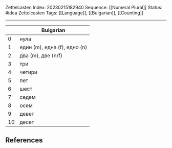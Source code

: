 Zettelcasten Index: 20230215182940
Sequence: [[Numeral Plural]]
Status: #idea
Zettelcasten Tags: [[Language]], [[Bulgarian]], [[Counting]]

---

|    | Bulgarian                    |
|----|------------------------------|
| 0  | нула                         |
| 1  | един (m), една (f), едно (n) |
| 2  | два (m), две (n/f)           |
| 3  | три                          |
| 4  | четири                       |
| 5  | пет                          |
| 6  | шест                         |
| 7  | седем                        |
| 8  | осем                         |
| 9  | девет                        |
| 10 | десет                        |

## References